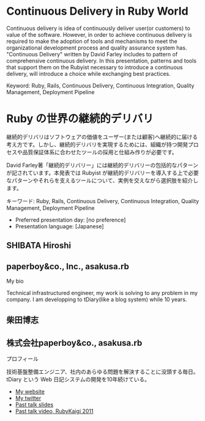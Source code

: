 # Continuous Delivery in Ruby World

Continuous delivery is idea of continuously deliver user(or customers) to value of the software. However, in order to achieve continuous delivery is required to make the adoption of tools and mechanisms to meet the organizational development process and quality assurance system has.
"Continuous Delivery" written by David Farley includes to pattern of comprehensive continuous delivery. In this presentation, patterns and tools that support them on the Rubyist necessary to introduce a continuous delivery, will introduce a choice while exchanging best practices.

Keyword: Ruby, Rails, Continuous Delivery, Continuous Integration, Quality Management, Deployment Pipeline

# Ruby の世界の継続的デリバリ

継続的デリバリはソフトウェアの価値をユーザー(または顧客)へ継続的に届ける考え方です。しかし、継続的デリバリを実現するためには、組織が持つ開発プロセスや品質保証体系に合わせたツールの採用と仕組み作りが必要です。

David Farley著「継続的デリバリー」には継続的デリバリーの包括的なパターンが記されています。本発表では Rubyist が継続的デリバリーを導入する上で必要なパターンやそれらを支えるツールについて、実例を交えながら選択肢を紹介します。

キーワード: Ruby, Rails, Continuous Delivery, Continuous Integration, Quality Management, Deployment Pipeline

- Preferred presentation day: [no preference]
- Presentation language: [Japanese]

## SHIBATA Hiroshi

## paperboy&co., Inc., asakusa.rb

My bio

Technical infrastructured engineer, my work is solving to any problem in my company. I am developping to tDiary(like a blog system) while 10 years.

## 柴田博志

## 株式会社paperboy&co., asakusa.rb

プロフィール

技術基盤整備エンジニア、社内のあらゆる問題を解決することに没頭する毎日。tDiary という Web 日記システムの開発を10年続けている。

- [My website](http://www.hsbt.org)
- [My twitter](https://twitter.com/#!/hsbt)
- [Past talk slides](http://speakerdeck.com/u/hsbt)
- [Past talk video, RubyKaigi 2011](http://vimeo.com/channels/rubykaigi2011/26601980)
